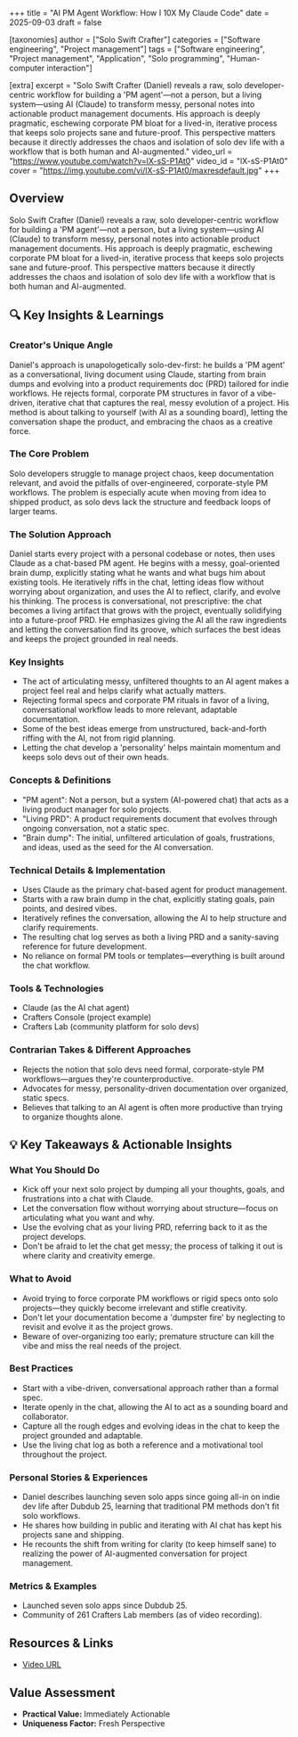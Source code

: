 +++
title = "AI PM Agent Workflow: How I 10X My Claude Code"
date = 2025-09-03
draft = false

[taxonomies]
author = ["Solo Swift Crafter"]
categories = ["Software engineering", "Project management"]
tags = ["Software engineering", "Project management", "Application", "Solo programming", "Human-computer interaction"]

[extra]
excerpt = "Solo Swift Crafter (Daniel) reveals a raw, solo developer-centric workflow for building a 'PM agent'—not a person, but a living system—using AI (Claude) to transform messy, personal notes into actionable product management documents. His approach is deeply pragmatic, eschewing corporate PM bloat for a lived-in, iterative process that keeps solo projects sane and future-proof. This perspective matters because it directly addresses the chaos and isolation of solo dev life with a workflow that is both human and AI-augmented."
video_url = "https://www.youtube.com/watch?v=lX-sS-P1At0"
video_id = "lX-sS-P1At0"
cover = "https://img.youtube.com/vi/lX-sS-P1At0/maxresdefault.jpg"
+++

## Overview

Solo Swift Crafter (Daniel) reveals a raw, solo developer-centric workflow for building a 'PM agent'—not a person, but a living system—using AI (Claude) to transform messy, personal notes into actionable product management documents. His approach is deeply pragmatic, eschewing corporate PM bloat for a lived-in, iterative process that keeps solo projects sane and future-proof. This perspective matters because it directly addresses the chaos and isolation of solo dev life with a workflow that is both human and AI-augmented.

## 🔍 Key Insights & Learnings

### Creator's Unique Angle
Daniel's approach is unapologetically solo-dev-first: he builds a 'PM agent' as a conversational, living document using Claude, starting from brain dumps and evolving into a product requirements doc (PRD) tailored for indie workflows. He rejects formal, corporate PM structures in favor of a vibe-driven, iterative chat that captures the real, messy evolution of a project. His method is about talking to yourself (with AI as a sounding board), letting the conversation shape the product, and embracing the chaos as a creative force.

### The Core Problem
Solo developers struggle to manage project chaos, keep documentation relevant, and avoid the pitfalls of over-engineered, corporate-style PM workflows. The problem is especially acute when moving from idea to shipped product, as solo devs lack the structure and feedback loops of larger teams.

### The Solution Approach
Daniel starts every project with a personal codebase or notes, then uses Claude as a chat-based PM agent. He begins with a messy, goal-oriented brain dump, explicitly stating what he wants and what bugs him about existing tools. He iteratively riffs in the chat, letting ideas flow without worrying about organization, and uses the AI to reflect, clarify, and evolve his thinking. The process is conversational, not prescriptive: the chat becomes a living artifact that grows with the project, eventually solidifying into a future-proof PRD. He emphasizes giving the AI all the raw ingredients and letting the conversation find its groove, which surfaces the best ideas and keeps the project grounded in real needs.

### Key Insights
- The act of articulating messy, unfiltered thoughts to an AI agent makes a project feel real and helps clarify what actually matters.
- Rejecting formal specs and corporate PM rituals in favor of a living, conversational workflow leads to more relevant, adaptable documentation.
- Some of the best ideas emerge from unstructured, back-and-forth riffing with the AI, not from rigid planning.
- Letting the chat develop a 'personality' helps maintain momentum and keeps solo devs out of their own heads.

### Concepts & Definitions
- "PM agent": Not a person, but a system (AI-powered chat) that acts as a living product manager for solo projects.
- "Living PRD": A product requirements document that evolves through ongoing conversation, not a static spec.
- "Brain dump": The initial, unfiltered articulation of goals, frustrations, and ideas, used as the seed for the AI conversation.

### Technical Details & Implementation
- Uses Claude as the primary chat-based agent for product management.
- Starts with a raw brain dump in the chat, explicitly stating goals, pain points, and desired vibes.
- Iteratively refines the conversation, allowing the AI to help structure and clarify requirements.
- The resulting chat log serves as both a living PRD and a sanity-saving reference for future development.
- No reliance on formal PM tools or templates—everything is built around the chat workflow.

### Tools & Technologies
- Claude (as the AI chat agent)
- Crafters Console (project example)
- Crafters Lab (community platform for solo devs)

### Contrarian Takes & Different Approaches
- Rejects the notion that solo devs need formal, corporate-style PM workflows—argues they're counterproductive.
- Advocates for messy, personality-driven documentation over organized, static specs.
- Believes that talking to an AI agent is often more productive than trying to organize thoughts alone.

## 💡 Key Takeaways & Actionable Insights

### What You Should Do
- Kick off your next solo project by dumping all your thoughts, goals, and frustrations into a chat with Claude.
- Let the conversation flow without worrying about structure—focus on articulating what you want and why.
- Use the evolving chat as your living PRD, referring back to it as the project develops.
- Don't be afraid to let the chat get messy; the process of talking it out is where clarity and creativity emerge.

### What to Avoid
- Avoid trying to force corporate PM workflows or rigid specs onto solo projects—they quickly become irrelevant and stifle creativity.
- Don't let your documentation become a 'dumpster fire' by neglecting to revisit and evolve it as the project grows.
- Beware of over-organizing too early; premature structure can kill the vibe and miss the real needs of the project.

### Best Practices
- Start with a vibe-driven, conversational approach rather than a formal spec.
- Iterate openly in the chat, allowing the AI to act as a sounding board and collaborator.
- Capture all the rough edges and evolving ideas in the chat to keep the project grounded and adaptable.
- Use the living chat log as both a reference and a motivational tool throughout the project.

### Personal Stories & Experiences
- Daniel describes launching seven solo apps since going all-in on indie dev life after Dubdub 25, learning that traditional PM methods don't fit solo workflows.
- He shares how building in public and iterating with AI chat has kept his projects sane and shipping.
- He recounts the shift from writing for clarity (to keep himself sane) to realizing the power of AI-augmented conversation for project management.

### Metrics & Examples
- Launched seven solo apps since Dubdub 25.
- Community of 261 Crafters Lab members (as of video recording).

## Resources & Links

- [Video URL](https://www.youtube.com/watch?v=lX-sS-P1At0)

## Value Assessment
- **Practical Value:** Immediately Actionable
- **Uniqueness Factor:** Fresh Perspective

